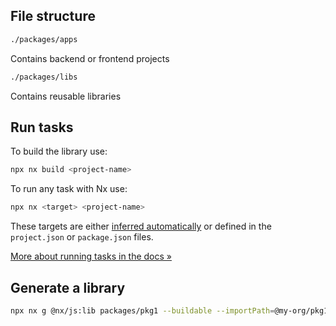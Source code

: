 ## File structure

```sh
./packages/apps
```
Contains backend or frontend projects

```sh
./packages/libs
```
Contains reusable libraries


## Run tasks

To build the library use:

```sh
npx nx build <project-name>
```

To run any task with Nx use:

```sh
npx nx <target> <project-name>
```

These targets are either [inferred automatically](https://nx.dev/concepts/inferred-tasks?utm_source=nx_project&utm_medium=readme&utm_campaign=nx_projects) or defined in the `project.json` or `package.json` files.

[More about running tasks in the docs &raquo;](https://nx.dev/features/run-tasks?utm_source=nx_project&utm_medium=readme&utm_campaign=nx_projects)



## Generate a library

```sh
npx nx g @nx/js:lib packages/pkg1 --buildable --importPath=@my-org/pkg1
```